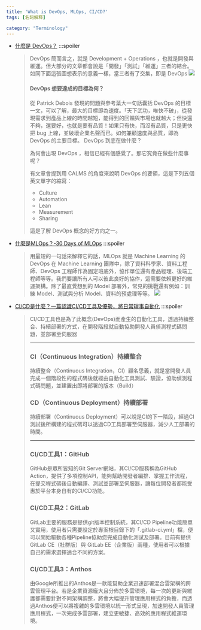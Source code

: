 ```yaml
---
title: 'What is DevOps, MLOps, CI/CD?'
tags: [名詞解釋]

category: "Terminology"
---
```


* [什麼是 DevOps？](https://ithelp.ithome.com.tw/articles/10184557)
    :::spoiler 
    > DevOps 簡而言之，就是 Development + Operations ，也就是開發與維運。但大部分的文章都會說是「開發」「測試」「維運」三者的結合。如同下面這張圖想表示的意義一樣，當三者有了交集，即是 DevOps
    > ![](https://upload.wikimedia.org/wikipedia/commons/thumb/b/b5/Devops.svg/512px-Devops.svg.png)
    > #### DevOps 想要達成的目標為何？
    >
    >從 Patrick Debois 發現的問題與參考葉大一句話囊括 DevOps 的目標一文，可以了解，最大的目標即為速度。「天下武功，唯快不破」，從發現需求到產品上線的時間越短，能得到的回饋與市場也就越大；但快還不夠，還要好，也就是要有品質！如果只有快，而沒有品質，只是更快把 bug 上線，並破壞企業名聲而已。如何兼顧速度與品質，即為 DevOps 的主要目標。
    DevOps 到底在做什麼？
    >
    >為何會出現 DevOps ，相信已經有個感覺了。那它究竟在做些什麼事呢？
    >
    >有文章會提到用 CALMS 的角度來說明 DevOps 的要領，這是下列五個英文單字的縮寫：
    > * Culture
    > * Automation
    > * Lean
    > * Measurement
    > * Sharing
    > 
    > 這是了解 DevOps 概念的好方向之一。
* [什麼是MLOps？-30 Days of MLOps](https://ithelp.ithome.com.tw/articles/10238335)
    :::spoiler 
    > 用最短的一句話來解釋它的話，MLOps 就是 Machine Learning 的 DevOps
    > 在 Machine Learning 團隊中，除了資料科學家、資料工程師、DevOps 工程師作為固定班底外，協作單位還有產品經理、後端工程師等等。我們要讓所有人可以彼此良好的協作，這需要依賴更好的維運架構。除了最直覺想到的 Model 部署外，常見的挑戰還有例如：訓練 Model、測試與分析 Model、資料的預處理等等。
    > ![](https://github.com/alincode/30-days-of-mlops/raw/master/assets/mlops-collenges.png)
* [CI/CD是什麼？一篇認識CI/CD工具及優勢，將日常瑣事自動化](https://www.wingwill.com.tw/zh-tw/%E9%83%A8%E8%90%BD%E6%A0%BC/%E9%9B%B2%E5%9C%B0%E6%B7%B7%E5%90%88%E6%87%89%E7%94%A8/cicd%E5%B7%A5%E5%85%B7/)
    :::spoiler
    > CI/CD工具也是為了此概念(DevOps)而產生的自動化工具，透過持續整合、持續部署的方式，在開發階段就自動協助開發人員偵測程式碼問題，並部署至伺服器
    > 
    > ---
    > ### CI（Continuous Integration）持續整合
    > 持續整合（Continuous Integration，CI）顧名思義，就是當開發人員完成一個階段性的程式碼後就經由自動化工具測試、驗證，協助偵測程式碼問題，並建置出即將部署的版本（Build）
    > ### CD（Continuous Deployment）持續部署
    > 持續部署（Continuous Deployment）可以說是CI的下一階段，經過CI測試後所構建的程式碼可以透過CD工具部署至伺服器，減少人工部署的時間。
    > 
    > ---
    > ### CI/CD工具1：GitHub 
    > GitHub是眾所皆知的Git Server網站，其CI/CD服務稱為GitHub Action，提供了多項控制API，能夠幫助開發者編排、掌握工作流程，在提交程式碼後自動編譯、測試並部署至伺服器，讓每位開發者都能受惠於平台本身自有的CI/CD功能。
    > ### CI/CD工具2：GitLab 
    > GitLab主要的服務是提供git版本控制系統，其CI/CD Pipeline功能簡單又實用，使用者只需要設定於專案根目錄下的「.gitlab-ci.yml」檔，便可以開始驅動各種Pipeline協助您完成自動化測試及部署。目前有提供GitLab CE（社群版）與 GitLab EE（企業版）兩種，使用者可以根據自己的需求選擇適合不同的方案。
    > ### CI/CD工具3：Anthos 
    > 由Google所推出的Anthos是一款能幫助企業迅速部署混合雲架構的跨雲管理平台。若是企業資源龐大且分佈於多雲環境，每一次的更新與維護都需要針對不同架構調整，將會大幅提升管理應用程式的負擔，而透過Anthos便可以將複雜的多雲環境以統一形式呈現，加速開發人員管理應用程式，一次完成多雲部署，建立更敏捷、高效的應用程式維運環境。